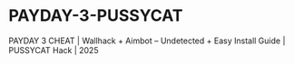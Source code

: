 # PAYDAY-3-PUSSYCAT
PAYDAY 3 CHEAT | Wallhack + Aimbot – Undetected + Easy Install Guide | PUSSYCAT Hack | 2025 
